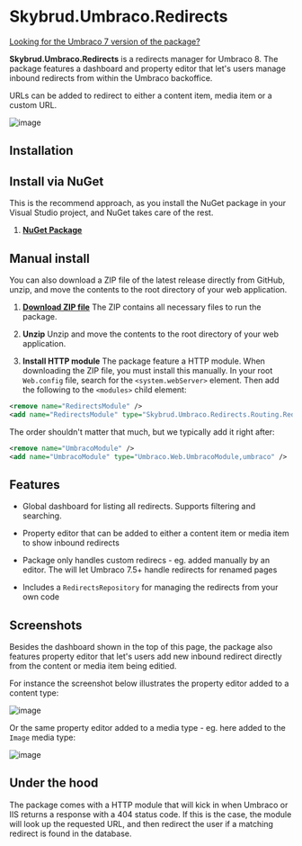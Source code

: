 Skybrud.Umbraco.Redirects
=========================

[Looking for the Umbraco 7 version of the package?](https://github.com/skybrud/Skybrud.Umbraco.Redirects/tree/dev-v7)

**Skybrud.Umbraco.Redirects** is a redirects manager for Umbraco 8. The package features a dashboard and property editor that let's users manage inbound redirects from within the Umbraco backoffice.

URLs can be added to redirect to either a content item, media item or a custom URL.

![image](https://cloud.githubusercontent.com/assets/3634580/22441437/ac65dc6e-e737-11e6-8a5c-e89a46aea3a1.png)

## Installation

## Install via NuGet
This is the recommend approach, as you install the NuGet package in your Visual Studio project, and NuGet takes care of the rest.

1. [**NuGet Package**][NuGetPackage]

## Manual install
You can also download a ZIP file of the latest release directly from GitHub, unzip, and move the contents to the root directory of your web application.

1. [**Download ZIP file**][GitHubRelease]
  The ZIP contains all necessary files to run the package.

2. **Unzip**
  Unzip and move the contents to the root directory of your web application.

3. **Install HTTP module**
  The package feature a HTTP module. When downloading the ZIP file, you must install this manually. In your root `Web.config` file, search for the `<system.webServer>` element. Then add the following to the `<modules>` child element:
  
  ```xml
  <remove name="RedirectsModule" />
  <add name="RedirectsModule" type="Skybrud.Umbraco.Redirects.Routing.RedirectsModule, Skybrud.Umbraco.Redirects" />
  ```

  The order shouldn't matter that much, but we typically add it right after:

  ```xml
  <remove name="UmbracoModule" />
  <add name="UmbracoModule" type="Umbraco.Web.UmbracoModule,umbraco" />
  ```



## Features

- Global dashboard for listing all redirects. Supports filtering and searching.

- Property editor that can be added to either a content item or media item to show inbound redirects

- Package only handles custom redirecs - eg. added manually by an editor. The will let Umbraco 7.5+ handle redirects for renamed pages

- Includes a `RedirectsRepository` for managing the redirects from your own code

[NuGetPackage]: https://www.nuget.org/packages/Skybrud.Umbraco.Redirects
[GitHubRelease]: https://github.com/skybrud/Skybrud.Umbraco.Redirects



## Screenshots

Besides the dashboard shown in the top of this page, the package also features property editor that let's users add new inbound redirect directly from the content or media item being editied.

For instance the screenshot below illustrates the property editor added to a content type:

![image](https://cloud.githubusercontent.com/assets/3634580/22441953/c3c374fa-e739-11e6-8453-78402e3103fd.png)

Or the same property editor added to a media type - eg. here added to the `Image` media type:

<!--![image](https://cloud.githubusercontent.com/assets/3634580/22441813/3b8045a0-e739-11e6-9182-8011cc9785fb.png)-->
![image](https://cloud.githubusercontent.com/assets/3634580/22441900/8810a022-e739-11e6-858b-4c62d86796ad.png)

## Under the hood

The package comes with a HTTP module that will kick in when Umbraco or IIS returns a response with a 404 status code. If this is the case, the module will look up the requested URL, and then redirect the user if a matching redirect is found in the database.
